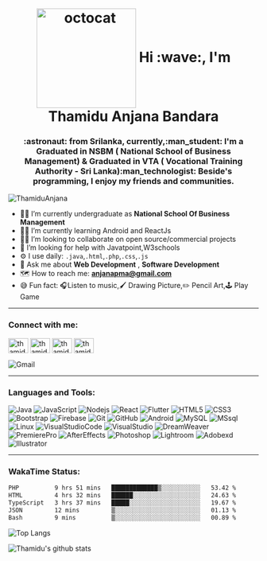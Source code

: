 
<p align="center"> 
 <h1 align="center"><img width="200px" src="https://user-images.githubusercontent.com/46102435/96034894-dd37f700-0e7f-11eb-9449-994d729ce7bf.jpeg" align="center" alt="octocat" /> Hi :wave:, I'm Thamidu Anjana Bandara</h1>
</p>
<h3 align="center">:astronaut: from Srilanka, currently,:man_student: I'm a Graduated in NSBM ( National School of Business Management) & Graduated in VTA (
Vocational Training Authority - Sri Lanka):man_technologist: Beside's
    programming, I enjoy my friends and communities.</h3>

<p align="left"> 
 <img src="https://komarev.com/ghpvc/?username=ThamiduAnjana&color=brightgreen" alt="ThamiduAnjana" />
</p>


- :man_student: I’m currently undergraduate as **National School Of Business Management**
- :man_teacher: I’m currently learning Android and ReactJs
- :dancing_men: I’m looking to collaborate on open source/commercial projects
- :thinking: I’m looking for help with Javatpoint,W3schools
- :gear: I use daily: `.java`,`.html`,`.php`,`.css`,`.js`
- :speech_balloon: Ask me about **Web Development** , **Software Development**
- :world_map: How to reach me: **anjanapma@gmail.com**
- :sweat_smile: Fun fact: :headphones:Listen to music,:paintbrush: Drawing Picture,:pencil2: Pencil Art,:joystick: Play Game
---
<p align="left">
<h3 align="left">Connect with me:</h3>
<a href="https://dev.to/thamiduanjana" target="blank"><img align="center"
        src="https://cdn.jsdelivr.net/npm/simple-icons@3.0.1/icons/dev-dot-to.svg" alt="thamiduanjana" height="30"
        width="40" /></a>
<a href="https://www.linkedin.com/in/thamidu-anjana-b6a748128/" target="blank"><img align="center"
        src="https://cdn.jsdelivr.net/npm/simple-icons@3.0.1/icons/linkedin.svg" alt="thamidu-anjana-b6a748128"
        height="30" width="40" /></a>
<a href="https://www.facebook.com/thamidu.anjana/" target="blank"><img align="center"
        src="https://cdn.jsdelivr.net/npm/simple-icons@3.0.1/icons/facebook.svg" alt="thamidu.anjana" height="30"
        width="40" /></a>
<a href="https://www.instagram.com/thamidua/" target="blank"><img align="center"
        src="https://cdn.jsdelivr.net/npm/simple-icons@3.0.1/icons/instagram.svg" alt="thamidua" height="30"
        width="40" /></a>
</p>
<img align="center" src="https://img.shields.io/badge/-anjanapma@gmail.com-c14438?style=flat-square&logo=Gmail&logoColor=white&link=mailto:anjanapma@gmail.com" alt="Gmail"/>

---
<h3 align="left">Languages and Tools:</h3>
<p align="left">
 
![Java](https://img.shields.io/badge/-Java-E74C3C?style=flat-square&logo=java)
![JavaScript](https://img.shields.io/badge/-JavaScript-F1C40F?style=flat-square&logo=javascript)
![Nodejs](https://img.shields.io/badge/-Nodejs-28B463?style=flat-square&logo=Node.js)
![React](https://img.shields.io/badge/-React-2E86C1?style=flat-square&logo=react)
![Flutter](https://img.shields.io/badge/-Flutter-02569B?style=flat-square&logo=flutter)
![HTML5](https://img.shields.io/badge/-HTML5-E34F26?style=flat-square&logo=html5&logoColor=white)
![CSS3](https://img.shields.io/badge/-CSS3-1572B6?style=flat-square&logo=css3)
![Bootstrap](https://img.shields.io/badge/-Bootstrap-563D7C?style=flat-square&logo=bootstrap)
![Firebase](https://img.shields.io/badge/Firebase-007ACC?style=flat-square&logo=firebase)
![Git](https://img.shields.io/badge/-Git-D35400?style=flat-square&logo=git)
![GitHub](https://img.shields.io/badge/-GitHub-CB4335?style=flat-square&logo=github)
![Android](https://img.shields.io/badge/-Android-28B463?style=flat-square&logo=Android)
![MySQL](https://img.shields.io/badge/-MySQL-black?style=flat-square&logo=Mysql)
![MSsql](https://img.shields.io/badge/-MSSQL-black?style=flat-square&logo=microsoftsqlserver)
![Linux](https://img.shields.io/badge/-Linux-F1C40F?style=flat-square&logo=Linux)
![VisualStudioCode](https://img.shields.io/badge/-VisualStudioCode-3498DB?style=flat-square&logo=visualstudiocode)
![VisualStudio](https://img.shields.io/badge/-VisualStudio-8E44AD?style=flat-square&logo=visualstudio)
![DreamWeaver](https://img.shields.io/badge/-AdobeDreamWeaver-8E44AD?style=flat-square&logo=adobedreamweaver)
![PremierePro](https://img.shields.io/badge/-AdobePremierePro-3498DB?style=flat-square&logo=adobepremierepro)
![AfterEffects](https://img.shields.io/badge/-AdobeAfterEffects-8E44AD?style=flat-square&logo=adobeaftereffects)
![Photoshop](https://img.shields.io/badge/-AdobePhotoshop-3498DB?style=flat-square&logo=adobephotoshop)
![Lightroom](https://img.shields.io/badge/-AdobeLightroom-3498DB?style=flat-square&logo=adobelightroom)
![Adobexd](https://img.shields.io/badge/-Adobexd-8E44AD?style=flat-square&logo=adobexd)
![Illustrator](https://img.shields.io/badge/-AdobeIllustrator-D4AC0D?style=flat-square&logo=adobeillustrator)
 
</p>

---

<h3 align="left">WakaTime Status:</h3>

<!--START_SECTION:waka-->

```txt
PHP          9 hrs 51 mins   █████████████▒░░░░░░░░░░░   53.42 %
HTML         4 hrs 32 mins   ██████░░░░░░░░░░░░░░░░░░░   24.63 %
TypeScript   3 hrs 37 mins   █████░░░░░░░░░░░░░░░░░░░░   19.67 %
JSON         12 mins         ▒░░░░░░░░░░░░░░░░░░░░░░░░   01.13 %
Bash         9 mins          ▒░░░░░░░░░░░░░░░░░░░░░░░░   00.89 %
```

<!--END_SECTION:waka-->

 ![Top Langs](https://github-readme-stats.vercel.app/api/top-langs/?username=ThamiduAnjana&layout=compact&langs_count=8&theme=dark)
 
 ![Thamidu's github stats](https://github-readme-stats.vercel.app/api?username=ThamiduAnjana&show_icons=true&layout=compact&langs_count=8&theme=radical)
 
